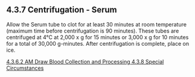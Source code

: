 ## 4.3.7 Centrifugation - Serum

Allow the Serum tube to clot for at least 30 minutes at room temperature (maximum time before centrifugation is 90 minutes).  These tubes are centrifuged at 4°C at 2,000 x g for 15 minutes or 3,000 x g for 10 minutes for a total of 30,000 g-minutes. After centrifugation is complete, place on ice. 


<div class="center">
<div class="btn-group">
  <a href=":pages_path:/manuals/blood-collection-processing/4-03-06-02-am-draw.md" class="btn btn-default">
    <span class="glyphicon glyphicon-chevron-left"></span>
    4.3.6.2 AM Draw
  </a>

  <a href=":pages_path:/manuals/blood-collection-processing" class="btn btn-default">
    <span class="glyphicon glyphicon-chevron-up"></span>
    Blood Collection and Processing
  </a>

  <a href=":pages_path:/manuals/blood-collection-processing/4-03-08-special-circumstances.md" class="btn btn-success">
    4.3.8 Special Circumstances
    <span class="glyphicon glyphicon-chevron-right"></span>
  </a>
</div>
</div>